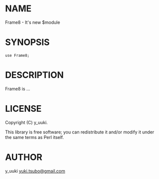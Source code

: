 # NAME

Frame8 - It's new $module

# SYNOPSIS

    use Frame8;

# DESCRIPTION

Frame8 is ...

# LICENSE

Copyright (C) y\_uuki.

This library is free software; you can redistribute it and/or modify
it under the same terms as Perl itself.

# AUTHOR

y\_uuki <yuki.tsubo@gmail.com>
